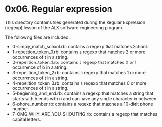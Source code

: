 # 0x06. Regular expression

This directory contains files generated during the Regular Expression (regexp)
lesson of the ALX software engineering program.

The following files are included:

- 0-simply_match_school.rb: contains a regexp that matches School.
- 1-repetition_token_0.rb: contains a regexp that matches 2 or more occurrences of t in a string.
- 2-repetition_token_1.rb: contains a regexp that matches 0 or 1 occurrence of b in a atring.
- 3-repetition_token_2.rb: contains a regexp that matches 1 or more occurrences of t in a string.
- 4-repetition_token_3.rb: contains a regexp that matches 0 or more occurrences of t in a string.
- 5-beginning_and_end.rb: contains a regexp that matches a string that starts with h ends with n and can have any single character in between.
- 6-phone_number.rb: contains a regexp that matches a 10-digit phone number.
- 7-OMG_WHY_ARE_YOU_SHOUTING.rb: contains a regexp that matches capital letters.
